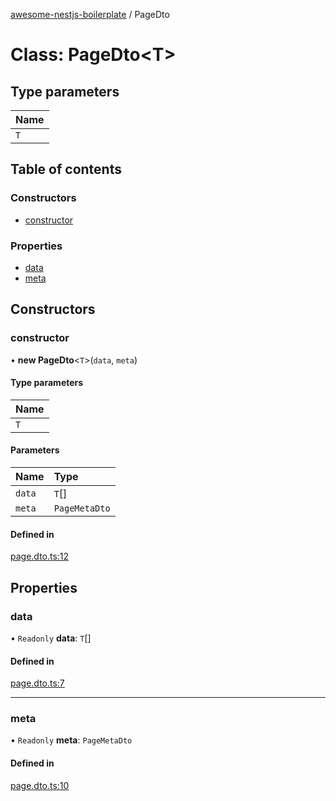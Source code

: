 [awesome-nestjs-boilerplate](../README.md) / PageDto

# Class: PageDto<T\>

## Type parameters

| Name |
| :------ |
| `T` |

## Table of contents

### Constructors

- [constructor](PageDto.md#constructor)

### Properties

- [data](PageDto.md#data)
- [meta](PageDto.md#meta)

## Constructors

### constructor

• **new PageDto**<`T`\>(`data`, `meta`)

#### Type parameters

| Name |
| :------ |
| `T` |

#### Parameters

| Name | Type |
| :------ | :------ |
| `data` | `T`[] |
| `meta` | `PageMetaDto` |

#### Defined in

[page.dto.ts:12](https://github.com/klub-deepak/poc_doc_generation_3/blob/afd7f83/src/common/dto/page.dto.ts#L12)

## Properties

### data

• `Readonly` **data**: `T`[]

#### Defined in

[page.dto.ts:7](https://github.com/klub-deepak/poc_doc_generation_3/blob/afd7f83/src/common/dto/page.dto.ts#L7)

___

### meta

• `Readonly` **meta**: `PageMetaDto`

#### Defined in

[page.dto.ts:10](https://github.com/klub-deepak/poc_doc_generation_3/blob/afd7f83/src/common/dto/page.dto.ts#L10)

